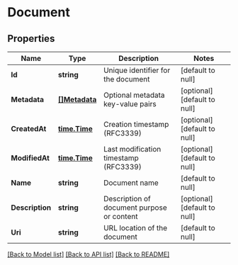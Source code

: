 # Document

## Properties
Name | Type | Description | Notes
------------ | ------------- | ------------- | -------------
**Id** | **string** | Unique identifier for the document | [default to null]
**Metadata** | [**[]Metadata**](Metadata.md) | Optional metadata key-value pairs | [optional] [default to null]
**CreatedAt** | [**time.Time**](time.Time.md) | Creation timestamp (RFC3339) | [optional] [default to null]
**ModifiedAt** | [**time.Time**](time.Time.md) | Last modification timestamp (RFC3339) | [optional] [default to null]
**Name** | **string** | Document name | [default to null]
**Description** | **string** | Description of document purpose or content | [optional] [default to null]
**Uri** | **string** | URL location of the document | [default to null]

[[Back to Model list]](../README.md#documentation-for-models) [[Back to API list]](../README.md#documentation-for-api-endpoints) [[Back to README]](../README.md)

